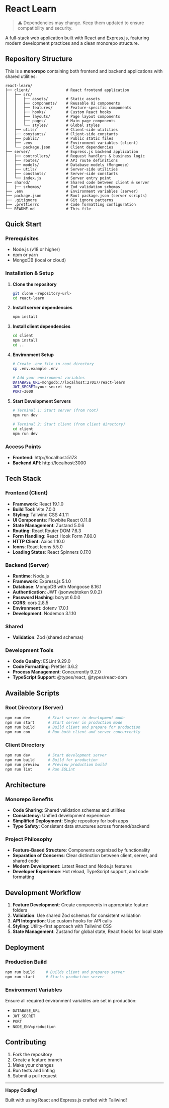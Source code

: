 # React Learn

> ⚠ Dependencies may change. Keep them updated to ensure compatibility and security.

A full-stack web application built with React and Express.js, featuring modern development practices and a clean monorepo structure.


## Repository Structure

This is a **monorepo** containing both frontend and backend applications with shared utilities:

```
react-learn/
├── client/                # React frontend application
│   ├── src/
│   │   ├── assets/        # Static assets
│   │   ├── components/    # Reusable UI components
│   │   ├── features/      # Feature-specific components
│   │   ├── hooks/         # Custom React hooks
│   │   ├── layouts/       # Page layout components
│   │   ├── pages/         # Main page components
│   │   └── styles/        # Global styles
│   ├── utils/             # Client-side utilities
│   ├── constants/         # Client-side constants
│   ├── public/            # Public static files
│   ├── .env               # Environment variables (client)
│   └── package.json       # Client dependencies
├── server/                # Express.js backend application
│   ├── controllers/       # Request handlers & business logic
│   ├── routes/            # API route definitions
│   ├── models/            # Database models (Mongoose)
│   ├── utils/             # Server-side utilities
│   ├── constants/         # Server-side constants
│   └── index.js           # Server entry point
├── shared/                # Shared code between client & server
│   ├── schemas/           # Zod validation schemas
├── .env                   # Environment variables (server)
├── package.json           # Root package.json (server scripts)
├── .gitignore             # Git ignore patterns
├── .prettierrc            # Code formatting configuration
└── README.md              # This file
```

## Quick Start

### Prerequisites
- Node.js (v18 or higher)
- npm or yarn
- MongoDB (local or cloud)

### Installation & Setup

1. **Clone the repository**
   ```bash
   git clone <repository-url>
   cd react-learn
   ```

2. **Install server dependencies**
   ```bash
   npm install
   ```

3. **Install client dependencies**
   ```bash
   cd client
   npm install
   cd ..
   ```

4. **Environment Setup**
   ```bash
   # Create .env file in root directory
   cp .env.example .env
   
   # Add your environment variables
   DATABASE_URL=mongodb://localhost:27017/react-learn
   JWT_SECRET=your-secret-key
   PORT=3000
   ```

5. **Start Development Servers**
   ```bash
   # Terminal 1: Start server (from root)
   npm run dev
   
   # Terminal 2: Start client (from client directory)
   cd client
   npm run dev
   ```

### Access Points
- **Frontend**: http://localhost:5173
- **Backend API**: http://localhost:3000

## Tech Stack

### Frontend (Client)
- **Framework**: React 19.1.0
- **Build Tool**: Vite 7.0.0
- **Styling**: Tailwind CSS 4.1.11
- **UI Components**: Flowbite React 0.11.8
- **State Management**: Zustand 5.0.6
- **Routing**: React Router DOM 7.6.3
- **Form Handling**: React Hook Form 7.60.0
- **HTTP Client**: Axios 1.10.0
- **Icons**: React Icons 5.5.0
- **Loading States**: React Spinners 0.17.0

### Backend (Server)
- **Runtime**: Node.js
- **Framework**: Express.js 5.1.0
- **Database**: MongoDB with Mongoose 8.16.1
- **Authentication**: JWT (jsonwebtoken 9.0.2)
- **Password Hashing**: bcrypt 6.0.0
- **CORS**: cors 2.8.5
- **Environment**: dotenv 17.0.1
- **Development**: Nodemon 3.1.10

### Shared
- **Validation**: Zod (shared schemas)

### Development Tools
- **Code Quality**: ESLint 9.29.0
- **Code Formatting**: Prettier 3.6.2
- **Process Management**: Concurrently 9.2.0
- **TypeScript Support**: @types/react, @types/react-dom

## Available Scripts

### Root Directory (Server)
```bash
npm run dev        # Start server in development mode
npm run start      # Start server in production mode
npm run build      # Build client and prepare for production
npm run con        # Run both client and server concurrently
```

### Client Directory
```bash
npm run dev        # Start development server
npm run build      # Build for production
npm run preview    # Preview production build
npm run lint       # Run ESLint
```

## Architecture

### Monorepo Benefits
- **Code Sharing**: Shared validation schemas and utilities
- **Consistency**: Unified development experience
- **Simplified Deployment**: Single repository for both apps
- **Type Safety**: Consistent data structures across frontend/backend

### Project Philosophy
- **Feature-Based Structure**: Components organized by functionality
- **Separation of Concerns**: Clear distinction between client, server, and shared code
- **Modern Development**: Latest React and Node.js features
- **Developer Experience**: Hot reload, TypeScript support, and code formatting

## Development Workflow

1. **Feature Development**: Create components in appropriate feature folders
2. **Validation**: Use shared Zod schemas for consistent validation
3. **API Integration**: Use custom hooks for API calls
4. **Styling**: Utility-first approach with Tailwind CSS
5. **State Management**: Zustand for global state, React hooks for local state

## Deployment

### Production Build
```bash
npm run build     # Builds client and prepares server
npm run start     # Starts production server
```

### Environment Variables
Ensure all required environment variables are set in production:
- `DATABASE_URL`
- `JWT_SECRET`
- `PORT`
- `NODE_ENV=production`

## Contributing

1. Fork the repository
2. Create a feature branch
3. Make your changes
4. Run tests and linting
5. Submit a pull request

---

**Happy Coding!**

Built with using React and Express.js crafted with Tailwind!